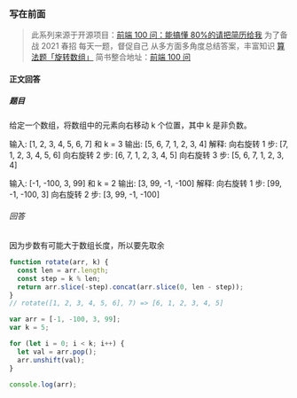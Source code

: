 <!--
 * @Author: wuhaoyuan
 * @Date: 2022-07-06 09:22:29
 * @LastEditTime: 2022-07-06 09:53:27
 * @LastEditors: wuhaoyuan
 * @Description: 
 * @FilePath: /blog/前端100问/【前端100问】Q77：算法题「旋转数组」.md
-->
### 写在前面

> 此系列来源于开源项目：[前端 100 问：能搞懂 80%的请把简历给我](https://github.com/yygmind/blog/issues/43)
> 为了备战 2021 春招
> 每天一题，督促自己
> 从多方面多角度总结答案，丰富知识
> [算法题「旋转数组」](https://github.com/Advanced-Frontend/Daily-Interview-Question/issues/126)
> 简书整合地址：[前端 100 问](https://www.jianshu.com/c/70e2e00df1b0)

#### 正文回答

##### 题目

给定一个数组，将数组中的元素向右移动 k 个位置，其中 k 是非负数。

输入: [1, 2, 3, 4, 5, 6, 7] 和 k = 3
输出: [5, 6, 7, 1, 2, 3, 4]
解释:
向右旋转 1 步: [7, 1, 2, 3, 4, 5, 6]
向右旋转 2 步: [6, 7, 1, 2, 3, 4, 5]
向右旋转 3 步: [5, 6, 7, 1, 2, 3, 4]

输入: [-1, -100, 3, 99] 和 k = 2
输出: [3, 99, -1, -100]
解释:
向右旋转 1 步: [99, -1, -100, 3]
向右旋转 2 步: [3, 99, -1, -100]

###### 回答

因为步数有可能大于数组长度，所以要先取余

```js
function rotate(arr, k) {
  const len = arr.length;
  const step = k % len;
  return arr.slice(-step).concat(arr.slice(0, len - step));
}
// rotate([1, 2, 3, 4, 5, 6], 7) => [6, 1, 2, 3, 4, 5]
```

```js
var arr = [-1, -100, 3, 99];
var k = 5;

for (let i = 0; i < k; i++) {
  let val = arr.pop();
  arr.unshift(val);
}

console.log(arr);
```
